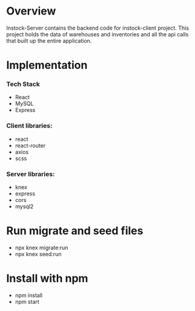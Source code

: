 # Overview

Instock-Server contains the backend code for instock-client project. This project holds the data of warehouses and inventories and all the api calls that built up the entire application. 

# Implementation
### Tech Stack
- React
- MySQL
- Express
### Client libraries:
- react
- react-router
- axios
- scss

### Server libraries:
- knex
- express
- cors
- mysql2

# Run migrate and seed files
- npx knex migrate:run
- npx knex seed:run

# Install with npm
- npm install
- npm start
